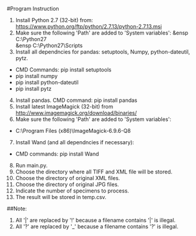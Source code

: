 #Program Instruction
1. Install Python 2.7 (32-bit) from: https://www.python.org/ftp/python/2.7.13/python-2.7.13.msi
2. Make sure the following 'Path' are added to 'System variables':
&ensp C:\Python27\
&ensp C:\Python27\Scripts
3. Install all dependncies for pandas: setuptools, Numpy, python-dateutil, pytz.
* CMD Commands: pip install setuptools
* pip install numpy
* pip install python-dateutil
* pip install pytz
4. Install pandas.
   CMD command: pip install pandas
5. Install latest ImageMagick (32-bit) from http://www.imagemagick.org/download/binaries/
6. Make sure the following 'Path' are added to 'System variables':
* C:\Program Files (x86)\ImageMagick-6.9.6-Q8
7. Install Wand (and all dependncies if necessary):
* CMD commands: pip install Wand
8. Run main.py.
9. Choose the directory where all TIFF and XML file will be stored.
10. Choose the directory of original XML files.
11. Choose the directory of original JPG files.
12. Indicate the number of specimens to process.
13. The result will be stored in temp.csv.

##Note:
1. All '|' are replaced by '!' because a filename contains '|' is illegal.
2. All '?' are replaced by '_' because a filename contains '?' is illegal.
